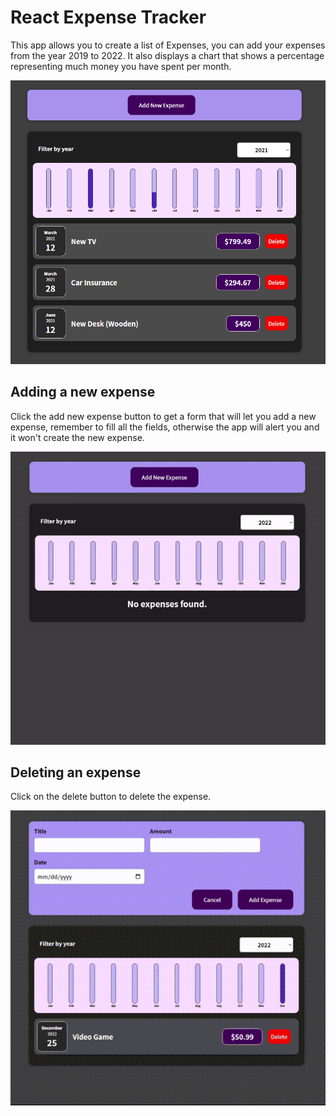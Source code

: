 # React Expense Tracker

This app allows you to create a list of Expenses, you can add your expenses from the year 2019 to 2022.
It also displays a chart that shows a percentage representing much money you have spent per month.

<img src="./readme-media/app_picture.PNG" alt="App Picture" title="Expense Tracker">

## Adding a new expense

Click the add new expense button to get a form that will let you add a new expense, remember to fill all the fields, otherwise the app will alert you and it won't create the new expense.

![](https://github.com/Juansu01/expense-tracker/blob/main/readme-media/add_expense.gif)

## Deleting an expense

Click on the delete button to delete the expense.

![](https://github.com/Juansu01/expense-tracker/blob/main/readme-media/delete_gif.gif)
